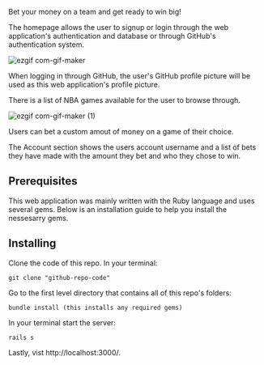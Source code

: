 Bet your money on a team and get ready to win big!

The homepage allows the user to signup or login through the web application's authentication and database or through GitHub's authentication system.

![ezgif com-gif-maker](https://user-images.githubusercontent.com/74021683/134063295-f9ddc751-c29b-48ea-9cba-1e7139be6a6d.gif)


When logging in through GitHub, the user's GitHub profile picture will be used as this web application's profile picture.



There is a list of NBA games available for the user to browse through.

![ezgif com-gif-maker (1)](https://user-images.githubusercontent.com/74021683/134064477-33fa15dd-ecf8-4d30-9764-1d35beba22d7.gif)


Users can bet a custom amout of money on a game of their choice.


The Account section shows the users account username and a list of bets they have made with the amount they bet and who they chose to win.



<h2>Prerequisites</h2>
This web application was mainly written with the Ruby language and uses several gems. Below is an installation guide to help you install the nessesarry gems.



<h2>Installing</h2>

Clone the code of this repo. In your terminal:

<code>git clone "github-repo-code"</code>

Go to the first level directory that contains all of this repo's folders:

<code>bundle install (this installs any required gems)</code>

In your terminal start the server: 

<code>rails s</code>

Lastly, vist http://localhost:3000/. 

